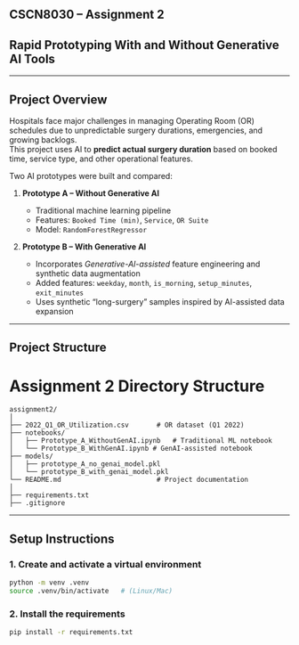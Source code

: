 ## CSCN8030 – Assignment 2

## Rapid Prototyping With and Without Generative AI Tools

---

## Project Overview

Hospitals face major challenges in managing Operating Room (OR) schedules due to unpredictable surgery durations, emergencies, and growing backlogs.  
This project uses AI to **predict actual surgery duration** based on booked time, service type, and other operational features.

Two AI prototypes were built and compared:

1. **Prototype A – Without Generative AI**

   - Traditional machine learning pipeline
   - Features: `Booked Time (min)`, `Service`, `OR Suite`
   - Model: `RandomForestRegressor`

2. **Prototype B – With Generative AI**
   - Incorporates _Generative-AI-assisted_ feature engineering and synthetic data augmentation
   - Added features: `weekday`, `month`, `is_morning`, `setup_minutes`, `exit_minutes`
   - Uses synthetic “long-surgery” samples inspired by AI-assisted data expansion

---

## Project Structure

# Assignment 2 Directory Structure

```plaintext
assignment2/
│
├── 2022_Q1_OR_Utilization.csv       # OR dataset (Q1 2022)
├── notebooks/
│   ├── Prototype_A_WithoutGenAI.ipynb   # Traditional ML notebook
│   └── Prototype_B_WithGenAI.ipynb # GenAI-assisted notebook
├── models/
│   ├── prototype_A_no_genai_model.pkl
│   └── prototype_B_with_genai_model.pkl
└── README.md                        # Project documentation
│
├── requirements.txt
├── .gitignore

```

---

## Setup Instructions

### 1️. Create and activate a virtual environment

```bash
python -m venv .venv
source .venv/bin/activate   # (Linux/Mac)
```

### 2. Install the requirements

```bash
pip install -r requirements.txt
```
